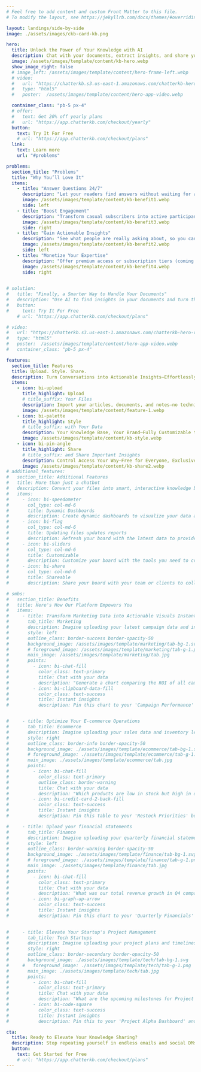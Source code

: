 ```yaml
---
# Feel free to add content and custom Front Matter to this file.
# To modify the layout, see https://jekyllrb.com/docs/themes/#overriding-theme-defaults

layout: landings/side-by-side
image: ./assets/images/ckb-card-kb.png

hero:
  title: Unlock the Power of Your Knowledge with AI
  description: Chat with your documents, extract insights, and share your expertise interactively—all in one seamless platform.
  image: /assets/images/template/content/kb-hero.webp
  show_image_right: false
  # image_left: /assets/images/template/content/hero-frame-left.webp
  # video:
  #   url: "https://chatterkb.s3.us-east-1.amazonaws.com/chatterkb-hero-video.m4v"
  #   type: "html5"
  #   poster:  /assets/images/template/content/hero-app-video.webp

  container_class: "pb-5 px-4"
  # offer:
  #   text: Get 20% off yearly plans
  #   url: "https://app.chatterkb.com/checkout/yearly"
  button:
    text: Try It For Free
    # url: "https://app.chatterkb.com/checkout/plans"
  link:
    text: Learn more
    url: "#problems"

problems:
  section_title: "Problems"
  title: "Why You’ll Love It"
  items:
    - title: "Answer Questions 24/7"
      description: "Let your readers find answers without waiting for a reply—freeing you from repetitive messages."
      image: /assets/images/template/content/kb-benefit1.webp
      side: left
    - title: "Boost Engagement"
      description: "Transform casual subscribers into active participants who keep coming back for more."
      image: /assets/images/template/content/kb-benefit3.webp
      side: right
    - title: "Gain Actionable Insights"
      description: "See what people are really asking about, so you can tailor future content to their biggest needs."
      image: /assets/images/template/content/kb-benefit2.webp
      side: left   
    - title: "Monetize Your Expertise"
      description: "Offer premium access or subscription tiers (coming soon), turning your knowledge base into a revenue stream."
      image: /assets/images/template/content/kb-benefit4.webp
      side: right

 
# solution:
#   title: "Finally, a Smarter Way to Handle Your Documents"
#   description: "Use AI to find insights in your documents and turn them into reports that you can share with your team and clients."
#   button:
#     text: Try It For Free
    # url: "https://app.chatterkb.com/checkout/plans"

# video:
#   url: "https://chatterkb.s3.us-east-1.amazonaws.com/chatterkb-hero-video.m4v"
#   type: "html5"
#   poster:  /assets/images/template/content/hero-app-video.webp
#   container_class: "pb-5 px-4"

features:
  section_title: Features
  title: Upload. Style. Share.
  description: Turn Conversations into Actionable Insights—Effortlessly
  items:
    - icon: bi-upload
      title_highlight: Upload
      # title_suffix: Your Files
      description: Import your articles, documents, and notes—no technical skills needed. 
      image: /assets/images/template/content/feature-1.webp
    - icon: bi-palette
      title_highlight: Style
      # title_suffix: with Your Data
      description: Your Knowledge Base, Your Brand—Fully Customizable to Match Your Identity.
      image: /assets/images/template/content/kb-style.webp
    - icon: bi-pin-angle 
      title_highlight: Share
      # title_suffix: and Share Important Insights
      description: Control Access Your Way—Free for Everyone, Exclusive for Select, or Subscription-Based Premium Content (coming soon)
      image: /assets/images/template/content/kb-share2.webp
# additional_features:
#   section_title: Additional Features
#   title: More than just a chatbot
#   description: Convert your files into smart, interactive knowledge bases—enabling seamless chat, real-time dashboards, and so much more.
#   items:
#     - icon: bi-speedometer  
#       col_type: col-md-6        
#       title: Dynamic Dashboards
#       description: Create dynamic dashboards to visualize your data and share with your team.
#     - icon: bi-flag
#       col_type: col-md-6
#       title: Updating files updates reports
#       description: Refresh your board with the latest data to provide the most accurate insights.
#     - icon: bi-sliders
#       col_type: col-md-6
#       title: Customizable
#       description: Customize your board with the tools you need to create the perfect visualizations.
#     - icon: bi-share
#       col_type: col-md-6
#       title: Shareable
#       description: Share your board with your team or clients to collaborate on the most important insights.

# smbs:
#   section_title: Benefits
#   title: Here's How Our Platform Empowers You
#   items:
#     - title: Transform Marketing Data into Actionable Visuals Instantly
#       tab_title: Marketing
#       description: Imagine uploading your latest campaign data and instantly generating a comprehensive ROI analysis.
#       style: left
#       outline_class: border-success border-opacity-50
#       background_image: /assets/images/template/marketing/tab-bg-1.svg
#       # foreground_image: /assets/images/template/marketing/tab-g-1.png
#       main_image: /assets/images/template/marketing/tab.jpg
#       points:
#         - icon: bi-chat-fill
#           color_class: text-primary
#           title: Chat with your data
#           description: "Generate a chart comparing the ROI of all campaigns in the last six months."
#         - icon: bi-clipboard-data-fill
#           color_class: text-success
#           title: Instant insights
#           description: Pin this chart to your 'Campaign Performance' board and impress your clients with real-time insights.


#     - title: Optimize Your E-commerce Operations
#       tab_title: Ecommerce
#       description: Imagine uploading your sales data and inventory levels, and within seconds, pinpointing which products are flying off the shelves but are low in stock.
#       style: right
#       outline_class: border-info border-opacity-50
#       background_image: ./assets/images/template/ecommerce/tab-bg-1.svg
#       # foreground_image: ./assets/images/template/ecommerce/tab-g-1.png
#       main_image: ./assets/images/template/ecommerce/tab.jpg
#       points:
#         - icon: bi-chat-fill
#           color_class: text-primary
#           outline_class: border-warning
#           title: Chat with your data
#           description: "Which products are low in stock but high in demand?"
#         - icon: bi-credit-card-2-back-fill
#           color_class: text-success
#           title: Instant insights
#           description: Pin this table to your 'Restock Priorities' board and keep your procurement team in the loop.

#     - title: Upload your financial statements
#       tab_title: Finance
#       description: Imagine uploading your quarterly financial statements and, within seconds, generating a comparative analysis of your revenue growth.
#       style: left
#       outline_class: border-warning border-opacity-50
#       background_image: ./assets/images/template/finance/tab-bg-1.svg
#       # foreground_image: ./assets/images/template/finance/tab-g-1.png
#       main_image: ./assets/images/template/finance/tab.jpg
#       points:
#         - icon: bi-chat-fill
#           color_class: text-primary
#           title: Chat with your data
#           description: "What was our total revenue growth in Q4 compared to Q3?"
#         - icon: bi-graph-up-arrow
#           color_class: text-success
#           title: Instant insights
#           description: Pin this chart to your 'Quarterly Financials' board and share it with stakeholders instantly.
    

#     - title: Elevate Your Startup's Project Management
#       tab_title: Tech Startups
#       description: Imagine uploading your project plans and timelines, and within seconds, gaining a clear overview of upcoming milestones and resource allocations.
#       style: right
#       outline_class: border-secondary border-opacity-50
#       background_image: ./assets/images/template/tech/tab-bg-1.svg
#     #   foreground_image: ./assets/images/template/tech/tab-g-1.png
#       main_image: ./assets/images/template/tech/tab.jpg
#       points:
#         - icon: bi-chat-fill
#           color_class: text-primary
#           title: Chat with your data
#           description: "What are the upcoming milestones for Project Alpha in the next two weeks?"
#         - icon: bi-code-square
#           color_class: text-success
#           title: Instant insights
#           description: Pin this to your 'Project Alpha Dashboard' and keep your development team aligned and focused.

cta:
  title: Ready to Elevate Your Knowledge Sharing?
  description: Stop repeating yourself in endless emails and social DMs. Give your community 24/7 access to real-time answers.
  button:
    text: Get Started for Free
    # url: "https://app.chatterkb.com/checkout/plans"
---
```

